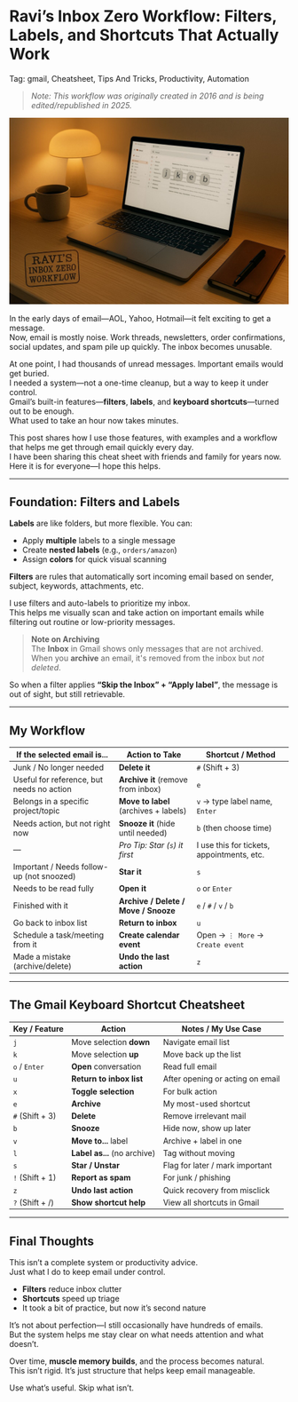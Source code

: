 # Ravi’s Inbox Zero Workflow: Filters, Labels, and Shortcuts That Actually Work

Tag: gmail, Cheatsheet, Tips And Tricks, Productivity, Automation


> _Note: This workflow was originally created in 2016 and is being edited/republished in 2025._

![inbox-zero](images/ravi-inbox-zero-workflow-compressed.jpg)

In the early days of email—AOL, Yahoo, Hotmail—it felt exciting to get a message.  
Now, email is mostly noise. Work threads, newsletters, order confirmations, social updates, and spam pile up quickly. The inbox becomes unusable.

At one point, I had thousands of unread messages. Important emails would get buried.  
I needed a system—not a one-time cleanup, but a way to keep it under control.  
Gmail’s built-in features—**filters**, **labels**, and **keyboard shortcuts**—turned out to be enough.  
What used to take an hour now takes minutes.

This post shares how I use those features, with examples and a workflow that helps me get through email quickly every day.  
I have been sharing this cheat sheet with friends and family for years now.  
Here it is for everyone—I hope this helps.

---

## Foundation: Filters and Labels

**Labels** are like folders, but more flexible. You can:
- Apply **multiple** labels to a single message
- Create **nested labels** (e.g., `orders/amazon`)
- Assign **colors** for quick visual scanning

**Filters** are rules that automatically sort incoming email based on sender, subject, keywords, attachments, etc.

I use filters and auto-labels to prioritize my inbox.  
This helps me visually scan and take action on important emails while filtering out routine or low-priority messages.

> **Note on Archiving**  
> The **Inbox** in Gmail shows only messages that are not archived.  
> When you **archive** an email, it's removed from the inbox but *not deleted*.  

So when a filter applies **“Skip the Inbox” + “Apply label”**, the message is out of sight, but still retrievable.

---

## My Workflow 

| If the selected email is...                        | Action to Take                            | Shortcut / Method                                |
|----------------------------------------------------|-------------------------------------------|--------------------------------------------------|
| Junk / No longer needed                           | **Delete it**                             | `#` (Shift + 3)                                  |
| Useful for reference, but needs no action         | **Archive it** (remove from inbox)        | `e`                                              |
| Belongs in a specific project/topic               | **Move to label** (archives + labels)     | `v` → type label name, `Enter`                   |
| Needs action, but not right now                   | **Snooze it** (hide until needed)         | `b` (then choose time)                           |
| —                                                 | _Pro Tip: Star (`s`) it first_            | I use this for tickets, appointments, etc.       |
| Important / Needs follow-up (not snoozed)         | **Star it**                               | `s`                                              |
| Needs to be read fully                            | **Open it**                               | `o` or `Enter`                                   |
| Finished with it                                  | **Archive / Delete / Move / Snooze**      | `e` / `#` / `v` / `b`                             |
| Go back to inbox list                             | **Return to inbox**                       | `u`                                              |
| Schedule a task/meeting from it                   | **Create calendar event**                 | Open → `⋮ More` → `Create event`                 |
| Made a mistake (archive/delete)                   | **Undo the last action**                  | `z`                                              |

---

## The Gmail Keyboard Shortcut Cheatsheet

| Key / Feature       | Action                          | Notes / My Use Case                         |
|---------------------|----------------------------------|---------------------------------------------|
| `j`                 | Move selection **down**         | Navigate email list                         |
| `k`                 | Move selection **up**           | Move back up the list                       |
| `o` / `Enter`       | **Open** conversation           | Read full email                             |
| `u`                 | **Return to inbox list**        | After opening or acting on email            |
| `x`                 | **Toggle selection**            | For bulk action                             |
| `e`                 | **Archive**                     | My most-used shortcut                       |
| `#` (Shift + 3)     | **Delete**                      | Remove irrelevant mail                      |
| `b`                 | **Snooze**                      | Hide now, show up later                     |
| `v`                 | **Move to...** label            | Archive + label in one                      |
| `l`                 | **Label as...** (no archive)    | Tag without moving                          |
| `s`                 | **Star / Unstar**               | Flag for later / mark important             |
| `!` (Shift + 1)     | **Report as spam**              | For junk / phishing                         |
| `z`                 | **Undo last action**            | Quick recovery from misclick                |
| `?` (Shift + /)     | **Show shortcut help**          | View all shortcuts in Gmail                 |

---

## Final Thoughts

This isn’t a complete system or productivity advice.  
Just what I do to keep email under control.

- **Filters** reduce inbox clutter  
- **Shortcuts** speed up triage  
- It took a bit of practice, but now it’s second nature

It’s not about perfection—I still occasionally have hundreds of emails.  
But the system helps me stay clear on what needs attention and what doesn’t.

Over time, **muscle memory builds**, and the process becomes natural.  
This isn’t rigid. It’s just structure that helps keep email manageable.

Use what’s useful. Skip what isn’t.